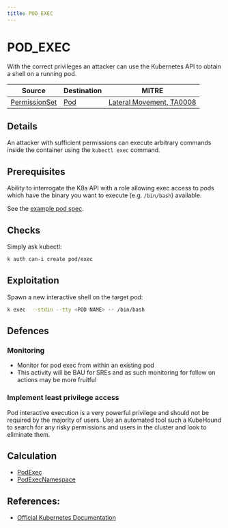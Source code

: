 ```yaml
---
title: POD_EXEC
---
```


<!--
id: POD_EXEC
name: "Exec into running pod"
mitreAttackTechnique: N/A - N/A
mitreAttackTactic: TA0008 - Lateral Movement
-->

# POD_EXEC

With the correct privileges an attacker can use the Kubernetes API to obtain a shell on a running pod.

| Source                                    | Destination                           | MITRE                            |
| ----------------------------------------- | ------------------------------------- |----------------------------------|
| [PermissionSet](../entities/permissionset.md)  | [Pod](../entities/pod.md) | [Lateral Movement, TA0008](https://attack.mitre.org/tactics/TA0008/)  |

## Details

An attacker with sufficient permissions can execute arbitrary commands inside the container using the `kubectl exec` command.

## Prerequisites

Ability to interrogate the K8s API with a role allowing exec access to pods which have the binary you want to execute (e.g. `/bin/bash`) available.

See the [example pod spec](https://github.com/DataDog/KubeHound/tree/main/test/setup/test-cluster/attacks/POD_EXEC.yaml).

## Checks

Simply ask kubectl:

```bash
k auth can-i create pod/exec
```

## Exploitation

Spawn a new interactive shell on the target pod:

```bash
k exec  --stdin --tty <POD NAME> -- /bin/bash
```

## Defences

### Monitoring

+ Monitor for pod exec from within an existing pod 
+ This activity will be BAU for SREs and as such monitoring for follow on actions may be more fruitful

### Implement least privilege access

Pod interactive execution is a very powerful privilege and should not be required by the majority of users. Use an automated tool such a KubeHound to search for any risky permissions and users in the cluster and look to eliminate them.

## Calculation

+ [PodExec](https://github.com/DataDog/KubeHound/tree/main/pkg/kubehound/graph/edge/pod_exec.go)
+ [PodExecNamespace](https://github.com/DataDog/KubeHound/tree/main/pkg/kubehound/graph/edge/pod_exec_namespace.go)

## References:

+ [Official Kubernetes Documentation](https://kubernetes.io/docs/tasks/debug/debug-application/get-shell-running-container/)
